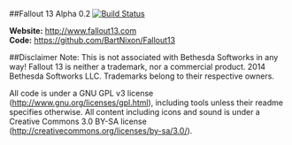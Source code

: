 ##Fallout 13 Alpha 0.2
[![Build Status](https://travis-ci.org/tgstation/-tg-station.png)](https://travis-ci.org/tgstation/-tg-station)

**Website:** http://www.fallout13.com <BR>
**Code:** https://github.com/BartNixon/Fallout13 <BR>

##Disclaimer
Note: This is not associated with Bethesda Softworks in any way! Fallout 13 is neither a trademark, nor a commercial product.
2014 Bethesda Softworks LLC. Trademarks belong to their respective owners.

All code is under a GNU GPL v3 license (http://www.gnu.org/licenses/gpl.html),
including tools unless their readme specifies otherwise.
All content including icons and sound is under a Creative Commons 3.0 BY-SA
license (http://creativecommons.org/licenses/by-sa/3.0/).
